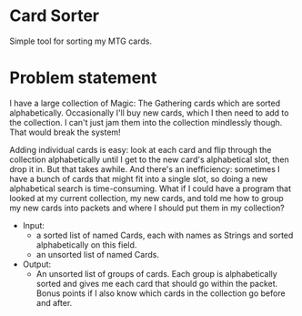 # Card Sorter

Simple tool for sorting my MTG cards.

# Problem statement

I have a large collection of Magic: The Gathering cards which are sorted alphabetically. Occasionally 
I'll buy new cards, which I then need to add to the collection. I can't just jam them into the 
collection mindlessly though. That would break the system! 

Adding individual cards is easy: look at each card and flip through the collection alphabetically
until I get to the new card's alphabetical slot, then drop it in. But that takes awhile. And there's 
an inefficiency: sometimes I have a bunch of cards that might fit into a single slot, so doing a new
alphabetical search is time-consuming. What if I could have a program that looked at my current 
collection, my new cards, and told me how to group my new cards into packets and where I should put
them in my collection?

* Input:
    * a sorted list of named Cards, each with names as Strings and sorted alphabetically on this field.
    * an unsorted list of named Cards.
* Output:
    * An unsorted list of groups of cards. Each group is alphabetically sorted and gives me each 
    card that should go within the packet. Bonus points if I also know which cards in the collection
    go before and after.
